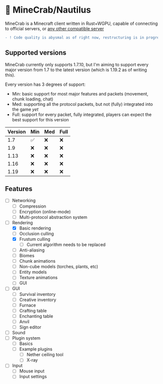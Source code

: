 # 🦀 MineCrab/Nautilus
MineCrab is a Minecraft client written in Rust+WGPU, capable of connecting to official servers, or [any other compatible server](https://wiki.vg/Server_List)

```diff
- ! Code quality is abysmal as of right now, restructuring is in progress
```

## Supported versions
MineCrab currently only supports 1.7.10, but I'm aiming to support every major version from 1.7 to the latest version (which is 1.19.2 as of writing this).

Every version has 3 degrees of support:
- Min: basic support for most major features and packets (movement, chunk loading, chat)
- Med: supporting all the protocol packets, but not (fully) integrated into the game *yet*
- Full: support for every packet, fully integrated, players can expect the best support for this version

| Version | Min | Med | Full |
| ------- | --- | --- | ---- |
| 1.7     | ✅   | ❌   | ❌    |
| 1.9     | ❌   | ❌   | ❌    |
| 1.13    | ❌   | ❌   | ❌    |
| 1.16    | ❌   | ❌   | ❌    |
| 1.19    | ❌   | ❌   | ❌    |

## Features
- [ ] Networking
  - [ ] Compression
  - [ ] Encryption (online-mode)
  - [ ] Multi-protocol abstraction system
- [ ] Rendering
  - [x] Basic rendering
  - [ ] Occlusion culling
  - [x] Frustum culling
    - [ ] Current algorithm needs to be replaced
  - [ ] Anti-aliasing
  - [ ] Biomes
  - [ ] Chunk animations
  - [ ] Non-cube models (torches, plants, etc)
  - [ ] Entity models
  - [ ] Texture animations
  - [ ] GUI
- [ ] GUI
  - [ ] Survival inventory
  - [ ] Creative inventory
  - [ ] Furnace
  - [ ] Crafting table
  - [ ] Enchanting table
  - [ ] Anvil
  - [ ] Sign editor
- [ ] Sound
- [ ] Plugin system
  - [ ] Basics
  - [ ] Example plugins
    - [ ] Nether ceiling tool
    - [ ] X-ray
- [ ] Input
  - [ ] Mouse input
  - [ ] Input settings